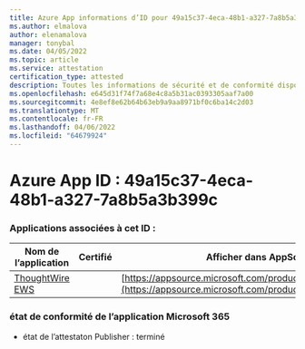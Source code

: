 ```yaml
---
title: Azure App informations d’ID pour 49a15c37-4eca-48b1-a327-7a8b5a3b399c
ms.author: elmalova
author: elenamalova
manager: tonybal
ms.date: 04/05/2022
ms.topic: article
ms.service: attestation
certification_type: attested
description: Toutes les informations de sécurité et de conformité disponibles pour 49a15c37-4eca-48b1-a327-7a8b5a3b399c.
ms.openlocfilehash: e645d31f74f7a68e4c8a5b31ac0393305aaf7a00
ms.sourcegitcommit: 4e8ef8e62b64b63eb9a9aa8971bf0c6ba14c2d03
ms.translationtype: MT
ms.contentlocale: fr-FR
ms.lasthandoff: 04/06/2022
ms.locfileid: "64679924"
---
```

# <a name="azure-app-id-49a15c37-4eca-48b1-a327-7a8b5a3b399c"></a>Azure App ID : 49a15c37-4eca-48b1-a327-7a8b5a3b399c


### <a name="apps-associated-with-this-id"></a>Applications associées à cet ID :
| **Nom de l’application** | **Certifié** | **Afficher dans AppSource** |
|--------------|---------------|-----------------------|
| [ThoughtWire EWS](../forward/WA200003239.md) |  | [https://appsource.microsoft.com/product/office/WA200003239](https://appsource.microsoft.com/product/office/WA200003239) |

### <a name="microsoft-365-app-compliance-status"></a>état de conformité de l’application Microsoft 365
- état de l’attestaton Publisher : terminé
